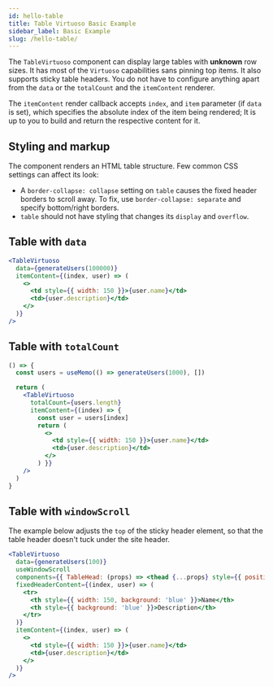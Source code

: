 ```yaml
---
id: hello-table
title: Table Virtuoso Basic Example
sidebar_label: Basic Example
slug: /hello-table/
---
```


The `TableVirtuoso` component can display large tables with **unknown** row sizes. It has most of the `Virtuoso` capabilities sans pinning top items. It also supports sticky table headers.
You do not have to configure anything apart from the `data` or the `totalCount` and the `itemContent` renderer.

The `itemContent` render callback accepts `index`, and `item` parameter (if `data` is set),
which specifies the absolute index of the item being rendered;
It is up to you to build and return the respective content for it.

## Styling and markup

The component renders an HTML table structure. Few common CSS settings can affect its look:
- A `border-collapse: collapse` setting on `table` causes the fixed header borders to scroll away. To fix, use `border-collapse: separate` and specify bottom/right borders.
- `table` should not have styling that changes its `display` and `overflow`.

## Table with `data`

```jsx live
<TableVirtuoso
  data={generateUsers(100000)}
  itemContent={(index, user) => (
    <>
      <td style={{ width: 150 }}>{user.name}</td>
      <td>{user.description}</td>
    </>
  )}
/>
```

## Table with `totalCount`

```jsx live
() => {
  const users = useMemo(() => generateUsers(1000), [])

  return (
    <TableVirtuoso
      totalCount={users.length}
      itemContent={(index) => {
        const user = users[index]
        return (
          <>
            <td style={{ width: 150 }}>{user.name}</td>
            <td>{user.description}</td>
          </>
        ) }}
    />
  )
}
```

## Table with `windowScroll`

The example below adjusts the `top` of the sticky header element, so that the table header doesn't tuck under the site header.

```jsx live
<TableVirtuoso
  data={generateUsers(100)}
  useWindowScroll
  components={{ TableHead: (props) => <thead {...props} style={{ position: 'sticky', top: 50  }} /> }}
  fixedHeaderContent={(index, user) => (
    <tr>
      <th style={{ width: 150, background: 'blue' }}>Name</th>
      <th style={{ background: 'blue' }}>Description</th>
    </tr>
  )}
  itemContent={(index, user) => (
    <>
      <td style={{ width: 150 }}>{user.name}</td>
      <td>{user.description}</td>
    </>
  )}
/>
```
